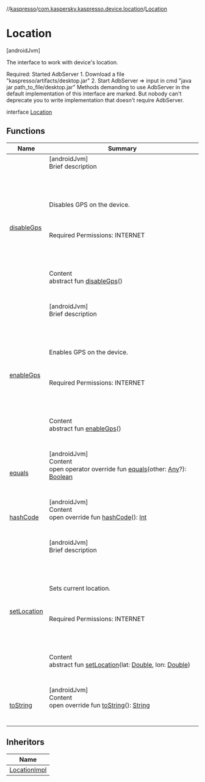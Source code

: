 //[kaspresso](../../index.md)/[com.kaspersky.kaspresso.device.location](../index.md)/[Location](index.md)



# Location  
 [androidJvm] 



The interface to work with device's location.



Required: Started AdbServer     1. Download a file "kaspresso/artifacts/desktop.jar"     2. Start AdbServer => input in cmd "java jar path_to_file/desktop.jar" Methods demanding to use AdbServer in the default implementation of this interface are marked.     But nobody can't deprecate you to write implementation that doesn't require AdbServer.



interface [Location](index.md)   


## Functions  
  
|  Name|  Summary| 
|---|---|
| [disableGps](disable-gps.md)| [androidJvm]  <br>Brief description  <br><br><br><br><br>Disables GPS on the device.<br><br><br><br>Required Permissions: INTERNET<br><br><br><br>  <br>Content  <br>abstract fun [disableGps](disable-gps.md)()  <br><br><br>
| [enableGps](enable-gps.md)| [androidJvm]  <br>Brief description  <br><br><br><br><br>Enables GPS on the device.<br><br><br><br>Required Permissions: INTERNET<br><br><br><br>  <br>Content  <br>abstract fun [enableGps](enable-gps.md)()  <br><br><br>
| [equals](https://kotlinlang.org/api/latest/jvm/stdlib/kotlin/-any/equals.html)| [androidJvm]  <br>Content  <br>open operator override fun [equals](https://kotlinlang.org/api/latest/jvm/stdlib/kotlin/-any/equals.html)(other: [Any](https://kotlinlang.org/api/latest/jvm/stdlib/kotlin/-any/index.html)?): [Boolean](https://kotlinlang.org/api/latest/jvm/stdlib/kotlin/-boolean/index.html)  <br><br><br>
| [hashCode](https://kotlinlang.org/api/latest/jvm/stdlib/kotlin/-any/hash-code.html)| [androidJvm]  <br>Content  <br>open override fun [hashCode](https://kotlinlang.org/api/latest/jvm/stdlib/kotlin/-any/hash-code.html)(): [Int](https://kotlinlang.org/api/latest/jvm/stdlib/kotlin/-int/index.html)  <br><br><br>
| [setLocation](set-location.md)| [androidJvm]  <br>Brief description  <br><br><br><br><br>Sets current location.<br><br><br><br>Required Permissions: INTERNET<br><br><br><br>  <br>Content  <br>abstract fun [setLocation](set-location.md)(lat: [Double](https://kotlinlang.org/api/latest/jvm/stdlib/kotlin/-double/index.html), lon: [Double](https://kotlinlang.org/api/latest/jvm/stdlib/kotlin/-double/index.html))  <br><br><br>
| [toString](https://kotlinlang.org/api/latest/jvm/stdlib/kotlin/-any/to-string.html)| [androidJvm]  <br>Content  <br>open override fun [toString](https://kotlinlang.org/api/latest/jvm/stdlib/kotlin/-any/to-string.html)(): [String](https://kotlinlang.org/api/latest/jvm/stdlib/kotlin/-string/index.html)  <br><br><br>


## Inheritors  
  
|  Name| 
|---|
| [LocationImpl](../-location-impl/index.md)

